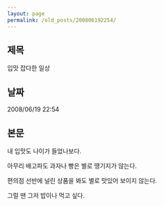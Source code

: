 ```yaml
---
layout: page
permalink: /old_posts/200806192254/
---
```


## 제목
입맛 잡다한 일상

## 날짜
2008/06/19 22:54

## 본문
내 입맛도 나이가 들었나보다.

아무리 배고파도 과자나 빵은 별로 땡기지가 않는다.

편의점 선반에 널린 상품을 봐도 별로 맛있어 보이지 않는다.

그럴 땐 그저 밥이나 먹고 싶다.